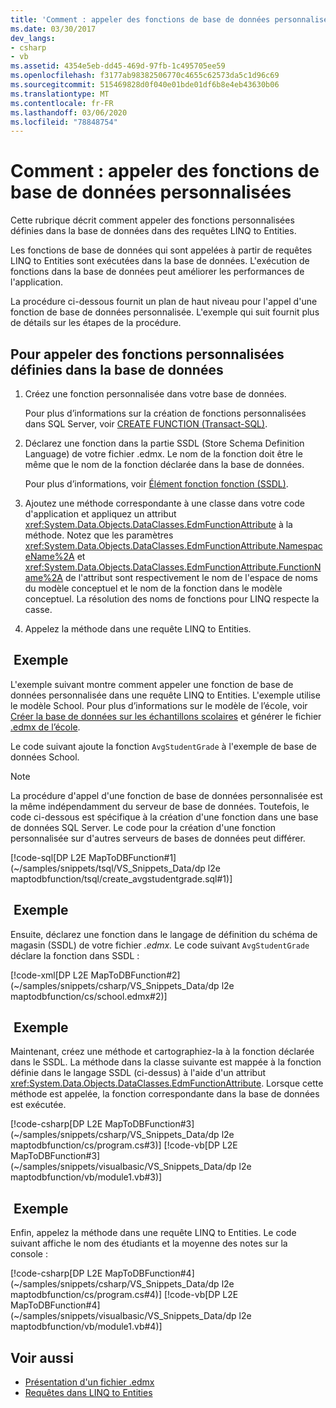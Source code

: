```yaml
---
title: 'Comment : appeler des fonctions de base de données personnalisées'
ms.date: 03/30/2017
dev_langs:
- csharp
- vb
ms.assetid: 4354e5eb-dd45-469d-97fb-1c495705ee59
ms.openlocfilehash: f3177ab98382506770c4655c62573da5c1d96c69
ms.sourcegitcommit: 515469828d0f040e01bde01df6b8e4eb43630b06
ms.translationtype: MT
ms.contentlocale: fr-FR
ms.lasthandoff: 03/06/2020
ms.locfileid: "78848754"
---
```

# <a name="how-to-call-custom-database-functions"></a>Comment : appeler des fonctions de base de données personnalisées

Cette rubrique décrit comment appeler des fonctions personnalisées définies dans la base de données dans des requêtes LINQ to Entities.

Les fonctions de base de données qui sont appelées à partir de requêtes LINQ to Entities sont exécutées dans la base de données. L'exécution de fonctions dans la base de données peut améliorer les performances de l'application.

La procédure ci-dessous fournit un plan de haut niveau pour l'appel d'une fonction de base de données personnalisée. L'exemple qui suit fournit plus de détails sur les étapes de la procédure.

## <a name="to-call-custom-functions-that-are-defined-in-the-database"></a>Pour appeler des fonctions personnalisées définies dans la base de données

1. Créez une fonction personnalisée dans votre base de données.

     Pour plus d’informations sur la création de fonctions personnalisées dans SQL Server, voir [CREATE FUNCTION (Transact-SQL)](/sql/t-sql/statements/create-function-transact-sql).

2. Déclarez une fonction dans la partie SSDL (Store Schema Definition Language) de votre fichier .edmx. Le nom de la fonction doit être le même que le nom de la fonction déclarée dans la base de données.

     Pour plus d’informations, voir [Élément fonction fonction (SSDL)](/ef/ef6/modeling/designer/advanced/edmx/ssdl-spec#function-element-ssdl).

3. Ajoutez une méthode correspondante à une classe dans votre code d'application et appliquez un attribut <xref:System.Data.Objects.DataClasses.EdmFunctionAttribute> à la méthode. Notez que les paramètres <xref:System.Data.Objects.DataClasses.EdmFunctionAttribute.NamespaceName%2A> et <xref:System.Data.Objects.DataClasses.EdmFunctionAttribute.FunctionName%2A> de l'attribut sont respectivement le nom de l'espace de noms du modèle conceptuel et le nom de la fonction dans le modèle conceptuel. La résolution des noms de fonctions pour LINQ respecte la casse.

4. Appelez la méthode dans une requête LINQ to Entities.  

## <a name="example"></a> Exemple

L'exemple suivant montre comment appeler une fonction de base de données personnalisée dans une requête LINQ to Entities. L'exemple utilise le modèle School. Pour plus d’informations sur le modèle de l’école, voir [Créer la base de données sur les échantillons scolaires](https://docs.microsoft.com/previous-versions/dotnet/netframework-4.0/bb399731(v=vs.100)) et générer le fichier [.edmx de l’école](https://docs.microsoft.com/previous-versions/dotnet/netframework-4.0/bb399739(v=vs.100)).

Le code suivant ajoute la fonction `AvgStudentGrade` à l'exemple de base de données School.

> [!NOTE]
> La procédure d'appel d'une fonction de base de données personnalisée est la même indépendamment du serveur de base de données. Toutefois, le code ci-dessous est spécifique à la création d'une fonction dans une base de données SQL Server. Le code pour la création d'une fonction personnalisée sur d'autres serveurs de bases de données peut différer.

[!code-sql[DP L2E MapToDBFunction#1](~/samples/snippets/tsql/VS_Snippets_Data/dp l2e maptodbfunction/tsql/create_avgstudentgrade.sql#1)]

## <a name="example"></a> Exemple

Ensuite, déclarez une fonction dans le langage de définition du schéma de magasin (SSDL) de votre fichier *.edmx.* Le code suivant `AvgStudentGrade` déclare la fonction dans SSDL :

[!code-xml[DP L2E MapToDBFunction#2](~/samples/snippets/csharp/VS_Snippets_Data/dp l2e maptodbfunction/cs/school.edmx#2)]

## <a name="example"></a> Exemple

Maintenant, créez une méthode et cartographiez-la à la fonction déclarée dans le SSDL. La méthode dans la classe suivante est mappée à la fonction définie dans le langage SSDL (ci-dessus) à l'aide d'un attribut <xref:System.Data.Objects.DataClasses.EdmFunctionAttribute>. Lorsque cette méthode est appelée, la fonction correspondante dans la base de données est exécutée.

[!code-csharp[DP L2E MapToDBFunction#3](~/samples/snippets/csharp/VS_Snippets_Data/dp l2e maptodbfunction/cs/program.cs#3)]
[!code-vb[DP L2E MapToDBFunction#3](~/samples/snippets/visualbasic/VS_Snippets_Data/dp l2e maptodbfunction/vb/module1.vb#3)]

## <a name="example"></a> Exemple

Enfin, appelez la méthode dans une requête LINQ to Entities. Le code suivant affiche le nom des étudiants et la moyenne des notes sur la console :

[!code-csharp[DP L2E MapToDBFunction#4](~/samples/snippets/csharp/VS_Snippets_Data/dp l2e maptodbfunction/cs/program.cs#4)]
[!code-vb[DP L2E MapToDBFunction#4](~/samples/snippets/visualbasic/VS_Snippets_Data/dp l2e maptodbfunction/vb/module1.vb#4)]

## <a name="see-also"></a>Voir aussi

- [Présentation d'un fichier .edmx](https://docs.microsoft.com/previous-versions/dotnet/netframework-4.0/cc982042(v=vs.100))
- [Requêtes dans LINQ to Entities](queries-in-linq-to-entities.md)
